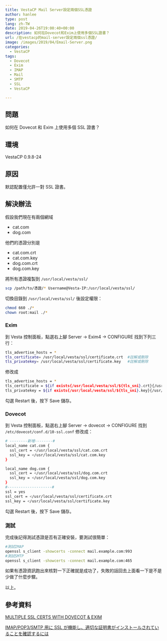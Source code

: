 ```yaml
---
title: VestaCP Mail Server設定兩個SSL憑證
author: hanlee
type: post
lang: zh-TW
date: 2019-04-26T19:00:40+00:00
description: 如何在Dovecot和Exim上使用多個SSL證書？
url: /在vestacp的mail-server設定兩個ssl憑證/
image: /images/2019/04/Email-Server.png
categories:
  - VestaCP
tags:
  - Dovecot
  - Exim
  - IMAP
  - Mail
  - SMTP
  - SSL
  - VestaCP

---
```

## 問題

如何在 Dovecot 和 Exim 上使用多個 SSL 證書？

## 環境

VestaCP 0.9.8-24

## 原因

默認配置僅允許一對 SSL 證書。

## 解決辦法

假設我們現在有兩個網域

* cat.com
* dog.com

他們的憑證分別是

* cat.com.crt
* cat.com.key
* dog.com.crt
* dog.com.key

將所有憑證複製到 `/usr/local/vesta/ssl/`

```bash
scp /path/to/憑證/* Username@Vesta-IP:/usr/local/vesta/ssl/
```

切換目錄到 `/usr/local/vesta/ssl/` 後設定權限：

```bash
chmod 660 ./*
chown root:mail ./*
```

### Exim

到 Vesta 控制面板，點選右上腳 Server -> Exim4 -> CONFIGURE 找到下列三行：

```bash
tls_advertise_hosts = *
tls_certificate= /usr/local/vesta/ssl/certificate.crt  #註解或刪除
tls_privatekey= /usr/local/vesta/ssl/certificate.key   #註解或刪除
```

修改成

```bash
tls_advertise_hosts = *
tls_certificate = ${if exists{/usr/local/vesta/ssl/${tls_sni}.crt}{/usr/local/vesta/ssl/${tls_sni}.crt}{/usr/local/vesta/ssl/certificate.crt}}
tls_privatekey = ${if exists{/usr/local/vesta/ssl/${tls_sni}.key}{/usr/local/vesta/ssl/${tls_sni}.key}{/usr/local/vesta/ssl/certificate.key}}
```

勾選 Restart 後，按下 Save 儲存。

### Dovecot

到 Vesta 控制面板，點選右上腳 Server -> dovecot -> CONFIGURE 找到 `/etc/dovecot/conf.d/10-ssl.conf` 修改成：

```bash
# --------新增--------#
local_name cat.com {
  ssl_cert = </usr/local/vesta/ssl/cat.com.crt
  ssl_key = </usr/local/vesta/ssl/cat.com.key
}

local_name dog.com {
  ssl_cert = </usr/local/vesta/ssl/dog.com.crt
  ssl_key = </usr/local/vesta/ssl/dog.com.key
}
#--------------------#
ssl = yes
ssl_cert = </usr/local/vesta/ssl/certificate.crt
ssl_key = </usr/local/vesta/ssl/certificate.key
```

勾選 Restart 後，按下 Save 儲存。

### 測試

完成後記得測試憑證是否有正確安裝，要測試很簡單：

```bash
#測試IMAP
openssl s_client -showcerts -connect mail.example.com:993
#測試SMTP
openssl s_client -showcerts -connect mail.example.com:465
```

如果有憑證資訊跑出來核對一下正確就是成功了，失敗的話回去上面看一下是不是少做了什麼步驟。

以上。

## 參考資料

[MULTIPLE SSL CERTS WITH DOVECOT & EXIM][1]

[IMAP/POP3/SMTP 用に SSL が機能し、適切な証明書がインストールされていることを確認するには][2]

[1]: https://help.atmail.com/hc/en-us/articles/115009208748-Multiple-SSL-certs-with-Dovecot-Exim
[2]: https://support.plesk.com/hc/ja/articles/213961665-IMAP-POP3-SMTP-%E7%94%A8%E3%81%AB-SSL-%E3%81%8C%E6%A9%9F%E8%83%BD%E3%81%97-%E9%81%A9%E5%88%87%E3%81%AA%E8%A8%BC%E6%98%8E%E6%9B%B8%E3%81%8C%E3%82%A4%E3%83%B3%E3%82%B9%E3%83%88%E3%83%BC%E3%83%AB%E3%81%95%E3%82%8C%E3%81%A6%E3%81%84%E3%82%8B%E3%81%93%E3%81%A8%E3%82%92%E7%A2%BA%E8%AA%8D%E3%81%99%E3%82%8B%E3%81%AB%E3%81%AF
